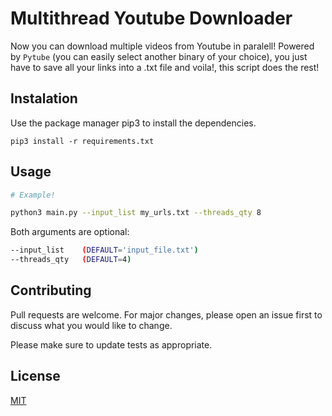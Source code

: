 # Multithread Youtube Downloader

Now you can download multiple videos from Youtube in paralell! Powered by <code>Pytube</code> (you can easily select another binary of your choice), you just have to save all your links into a .txt file and voila!, this script does the rest!

## Instalation

Use the package manager pip3 to install the dependencies.

    pip3 install -r requirements.txt

## Usage

```bash
# Example!

python3 main.py --input_list my_urls.txt --threads_qty 8
```
Both arguments are optional:

```bash
--input_list    (DEFAULT='input_file.txt')
--threads_qty   (DEFAULT=4)
```

## Contributing
Pull requests are welcome. For major changes, please open an issue first to discuss what you would like to change.

Please make sure to update tests as appropriate.

## License
[MIT](https://choosealicense.com/licenses/mit/)
